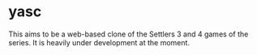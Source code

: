 # yasc

This aims to be a web-based clone of the Settlers 3 and 4 games of the series. It is heavily under development at the moment.
